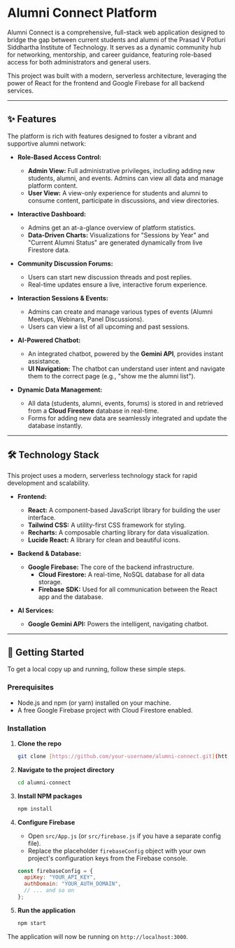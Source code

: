 # Alumni Connect Platform

Alumni Connect is a comprehensive, full-stack web application designed to bridge the gap between current students and alumni of the Prasad V Potluri Siddhartha Institute of Technology. It serves as a dynamic community hub for networking, mentorship, and career guidance, featuring role-based access for both administrators and general users.

This project was built with a modern, serverless architecture, leveraging the power of React for the frontend and Google Firebase for all backend services.

---

## ✨ Features

The platform is rich with features designed to foster a vibrant and supportive alumni network:

* **Role-Based Access Control:**
    * **Admin View:** Full administrative privileges, including adding new students, alumni, and events. Admins can view all data and manage platform content.
    * **User View:** A view-only experience for students and alumni to consume content, participate in discussions, and view directories.

* **Interactive Dashboard:**
    * Admins get an at-a-glance overview of platform statistics.
    * **Data-Driven Charts:** Visualizations for "Sessions by Year" and "Current Alumni Status" are generated dynamically from live Firestore data.

* **Community Discussion Forums:**
    * Users can start new discussion threads and post replies.
    * Real-time updates ensure a live, interactive forum experience.

* **Interaction Sessions & Events:**
    * Admins can create and manage various types of events (Alumni Meetups, Webinars, Panel Discussions).
    * Users can view a list of all upcoming and past sessions.

* **AI-Powered Chatbot:**
    * An integrated chatbot, powered by the **Gemini API**, provides instant assistance.
    * **UI Navigation:** The chatbot can understand user intent and navigate them to the correct page (e.g., "show me the alumni list").

* **Dynamic Data Management:**
    * All data (students, alumni, events, forums) is stored in and retrieved from a **Cloud Firestore** database in real-time.
    * Forms for adding new data are seamlessly integrated and update the database instantly.

---

## 🛠️ Technology Stack

This project uses a modern, serverless technology stack for rapid development and scalability.

* **Frontend:**
    * **React:** A component-based JavaScript library for building the user interface.
    * **Tailwind CSS:** A utility-first CSS framework for styling.
    * **Recharts:** A composable charting library for data visualization.
    * **Lucide React:** A library for clean and beautiful icons.

* **Backend & Database:**
    * **Google Firebase:** The core of the backend infrastructure.
        * **Cloud Firestore:** A real-time, NoSQL database for all data storage.
        * **Firebase SDK:** Used for all communication between the React app and the database.

* **AI Services:**
    * **Google Gemini API:** Powers the intelligent, navigating chatbot.

---

## 🚀 Getting Started

To get a local copy up and running, follow these simple steps.

### Prerequisites

* Node.js and npm (or yarn) installed on your machine.
* A free Google Firebase project with Cloud Firestore enabled.

### Installation

1.  **Clone the repo**
    ```sh
    git clone [https://github.com/your-username/alumni-connect.git](https://github.com/your-username/alumni-connect.git)
    ```

2.  **Navigate to the project directory**
    ```sh
    cd alumni-connect
    ```

3.  **Install NPM packages**
    ```sh
    npm install
    ```

4.  **Configure Firebase**
    * Open `src/App.js` (or `src/firebase.js` if you have a separate config file).
    * Replace the placeholder `firebaseConfig` object with your own project's configuration keys from the Firebase console.

    ```javascript
    const firebaseConfig = {
      apiKey: "YOUR_API_KEY",
      authDomain: "YOUR_AUTH_DOMAIN",
      // ... and so on
    };
    ```

5.  **Run the application**
    ```sh
    npm start
    ```

The application will now be running on `http://localhost:3000`.
